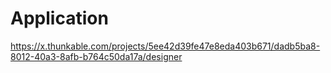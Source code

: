 # Application
https://x.thunkable.com/projects/5ee42d39fe47e8eda403b671/dadb5ba8-8012-40a3-8afb-b764c50da17a/designer
